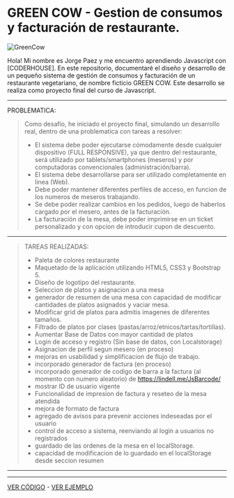 # GREEN COW  - Gestion de consumos y facturación de restaurante.

![GreenCow](https://greencow.netlify.app/svg/Logo.svg)

Hola! Mi nombre es Jorge Paez y me encuentro aprendiendo Javascript con [CODERHOUSE].
En este repositorio, documentaré el diseño y desarrollo de un pequeño sistema de gestión de consumos y facturación de un restaurante vegetariano, de nombre ficticio GREEN COW.
Este desarrollo se realiza como proyecto final del curso de Javascript.

***

PROBLEMATICA:
>Como desafío, he iniciado el proyecto final, simulando un desarrollo real, dentro de una problematica con tareas a resolver:
> * El sistema debe poder ejecutarse cómodamente desde cualquier dispositivo (FULL RESPONSIVE), ya que dentro del restaurante, será utilizado por tablets/smartphones (meseros) y por computadoras convencionales (administración/barra).
> * El sistema debe desarrollarse para ser utilizado completamente en linea (Web).
> * Debe poder mantener diferentes perfiles de acceso, en funcion de los numeros de meseros trabajando.
> * Se debe poder realizar cambios en los pedidos, luego de haberlos cargado por el mesero, antes de la facturación.
> * La facturación de la mesa, debe poder imprimirse en un ticket personalizado y con opcion de introducir cupon de descuento.

***

>TAREAS REALIZADAS:
> * Paleta de colores restaurante
> * Maquetado de la aplicación utilizando HTML5, CSS3 y Bootstrap 5.
> * Diseño de logotipo del restaurante.
> * Seleccion de platos y asignacion a una mesa
> * generador de resumen de una mesa con capacidad de modificar cantidades de platos asignados y vaciar mesa.
> * Modificar grid de platos para admitis imagenes de diferentes tamaños.
> * Filtrado de platos por clases (pastas/arroz/etnicos/tartas/tortillas).
> * Aumentar Base de Datos con mayor cantidad de platos
> * Login de acceso y registro (Sin base de datos, con Localstorage)
> * Asignacion de perfil segun mesero (en proceso)
> * mejoras en usabilidad y simplificacion de flujo de trabajo.
> * incorporado generador de factura (en proceso)
> * incorporado generador de codigo de barra a la factura (al momento con numero aleatorio) de https://lindell.me/JsBarcode/
> * mostrar ID de usuario vigente
> * Funcionalidad de impresion de factura y reseteo de la mesa atendida
> * mejora de formato de factura
> * agregado de avisos para prevenir acciones indeseadas por el usuario
> * control de acceso a sistema, reenviando al login a usuarios no registrados
> * guardado de las ordenes de la mesa en el localStorage.
> * capacidad de modificacion de lo guardado en el localStorage desde seccion resumen
***

***
[VER CÓDIGO](https://github.com/GiorgioCode/GreenCowMenu/blob/master/index.html) - [VER EJEMPLO](https://greencow.netlify.app/)